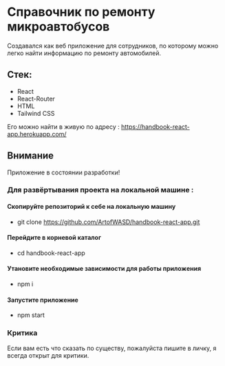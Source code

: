 # Справочник по ремонту микроавтобусов
Создавался как веб приложение для сотрудников, по которому можно легко найти информацию по ремонту автомобилей.
## Стек:
- React
- React-Router
- HTML
- Tailwind CSS

Его можно найти в живую по адресу : https://handbook-react-app.herokuapp.com/

## Внимание

Приложение в состоянии разработки!

### Для развёртывания проекта на локальной машине :

#### Скопируйте репозиторий к себе на локальную машину <br>
- git clone https://github.com/ArtofWASD/handbook-react-app.git

#### Перейдите в корневой каталог
- cd handbook-react-app

#### Утановите необходимые зависимости для работы приложения
- npm i

#### Запустите приложение
- npm start

### Критика

Если вам есть что сказать по существу, пожалуйста пишите в личку, я всегда открыт для критики.
